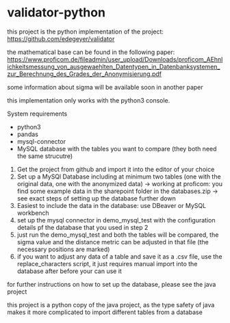 # validator-python
this project is the python implementation of the project: https://github.com/edegeyer/validator

the mathematical base can be found in the following paper:
https://www.proficom.de/fileadmin/user_upload/Downloads/proficom_AEhnlichkeitsmessung_von_ausgewaehlten_Datentypen_in_Datenbanksystemen_zur_Berechnung_des_Grades_der_Anonymisierung.pdf

some information about sigma will be available soon in another paper

this implementation only works with the python3 console.

System requirements
- python3
- pandas
- mysql-connector
- MySQL database with the tables you want to compare (they both need the same strucutre)

1. Get the project from github and import it into the editor of your choice
2. Set up a MySQl Database including at minimum two tables (one with the original data, one with the anonymized data) -> working at proficom: you find some example data in the sharepoint folder in the databases.zip -> see exact steps of setting up the database further down
3. Easiest to include the data in the database: use DBeaver or MySQL workbench
4. set up the mysql connector in demo_mysql_test with the configuration details pf the database that you used in step 2
5. just run the demo_mysql_test and both the tables will be compared, the sigma value and the distance metric can be adjusted in that file (the necessary positions are marked)
6. if you want to adjust any data of a table and save it as a .csv file, use the replace_characters  script, it just requires manual import into the database after before your can use it

for further instructions on how to set up the database, please see the java project

this project is a python copy of the java project, as the type safety of java makes it more complicated to import different tables from a database